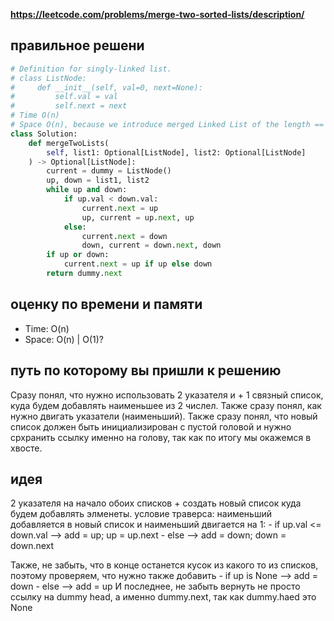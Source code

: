 **https://leetcode.com/problems/merge-two-sorted-lists/description/**

## правильное решени
```python
# Definition for singly-linked list.
# class ListNode:
#     def __init__(self, val=0, next=None):
#         self.val = val
#         self.next = next
# Time O(n)
# Space O(n), because we introduce merged Linked List of the length == n
class Solution:
    def mergeTwoLists(
        self, list1: Optional[ListNode], list2: Optional[ListNode]
    ) -> Optional[ListNode]:
        current = dummy = ListNode()
        up, down = list1, list2
        while up and down:               
            if up.val < down.val:
                current.next = up
                up, current = up.next, up
            else:
                current.next = down
                down, current = down.next, down
        if up or down:
            current.next = up if up else down
        return dummy.next
```

## оценку по времени и памяти
- Time: O(n)
- Space: O(n) | O(1)?

## путь по которому вы пришли к решению
Сразу понял, что нужно использовать 2 указателя и + 1 связный список, куда будем добавлять наименьшее из 2 числел. Также сразу понял, как нужно двигать указатели (наименьший). Также сразу понял, что новый список должен быть инициализирован с пустой головой и нужно срхранить ссылку именно на голову, так как по итогу мы окажемся в хвосте.

## идея
2 указателя на начало обоих списков + создать новый список куда будем добавлять элменеты. условие траверса: наименьший добавляется в новый список и наименьший двигается на 1:
    - if up.val <= down.val --> add = up;   up = up.next
    - else                  --> add = down; down = down.next

Также, не забыть, что в конце останется кусок из какого то из списков, поэтому проверяем, что нужно также добавить
    - if up is None --> add = down
    - else          --> add = up
И последнее, не забыть вернуть не просто ссылку на dummy head, а именно dummy.next, так как dummy.haed это None
